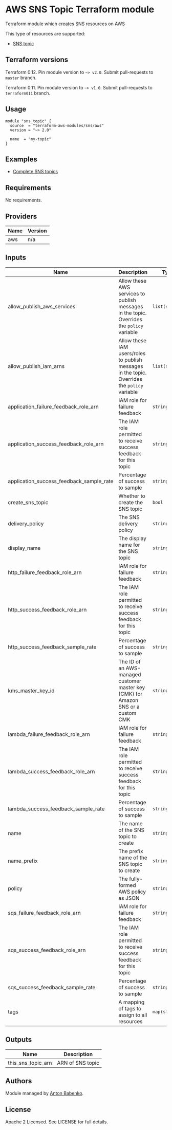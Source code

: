 # AWS SNS Topic Terraform module

Terraform module which creates SNS resources on AWS

This type of resources are supported:

* [SNS topic](https://www.terraform.io/docs/providers/aws/r/sns_topic.html)

## Terraform versions

Terraform 0.12. Pin module version to `~> v2.0`. Submit pull-requests to `master` branch.

Terraform 0.11. Pin module version to `~> v1.0`. Submit pull-requests to `terraform011` branch.

## Usage

```hcl
module "sns_topic" {
  source  = "terraform-aws-modules/sns/aws"
  version = "~> 2.0"
  
  name  = "my-topic"
}
```

## Examples

* [Complete SNS topics](https://github.com/terraform-aws-modules/terraform-aws-sns/tree/master/examples/complete)

<!-- BEGINNING OF PRE-COMMIT-TERRAFORM DOCS HOOK -->
## Requirements

No requirements.

## Providers

| Name | Version |
|------|---------|
| aws | n/a |

## Inputs

| Name | Description | Type | Default | Required |
|------|-------------|------|---------|:--------:|
| allow\_publish\_aws\_services | Allow these AWS services to publish messages in the topic.  Overrides the `policy` variable | `list(string)` | `[]` | no |
| allow\_publish\_iam\_arns | Allow these IAM users/roles to publish messages in the topic.  Overrides the `policy` variable | `list(string)` | `[]` | no |
| application\_failure\_feedback\_role\_arn | IAM role for failure feedback | `string` | `null` | no |
| application\_success\_feedback\_role\_arn | The IAM role permitted to receive success feedback for this topic | `string` | `null` | no |
| application\_success\_feedback\_sample\_rate | Percentage of success to sample | `string` | `null` | no |
| create\_sns\_topic | Whether to create the SNS topic | `bool` | `true` | no |
| delivery\_policy | The SNS delivery policy | `string` | `null` | no |
| display\_name | The display name for the SNS topic | `string` | `null` | no |
| http\_failure\_feedback\_role\_arn | IAM role for failure feedback | `string` | `null` | no |
| http\_success\_feedback\_role\_arn | The IAM role permitted to receive success feedback for this topic | `string` | `null` | no |
| http\_success\_feedback\_sample\_rate | Percentage of success to sample | `string` | `null` | no |
| kms\_master\_key\_id | The ID of an AWS-managed customer master key (CMK) for Amazon SNS or a custom CMK | `string` | `null` | no |
| lambda\_failure\_feedback\_role\_arn | IAM role for failure feedback | `string` | `null` | no |
| lambda\_success\_feedback\_role\_arn | The IAM role permitted to receive success feedback for this topic | `string` | `null` | no |
| lambda\_success\_feedback\_sample\_rate | Percentage of success to sample | `string` | `null` | no |
| name | The name of the SNS topic to create | `string` | `null` | no |
| name\_prefix | The prefix name of the SNS topic to create | `string` | `null` | no |
| policy | The fully-formed AWS policy as JSON | `string` | `null` | no |
| sqs\_failure\_feedback\_role\_arn | IAM role for failure feedback | `string` | `null` | no |
| sqs\_success\_feedback\_role\_arn | The IAM role permitted to receive success feedback for this topic | `string` | `null` | no |
| sqs\_success\_feedback\_sample\_rate | Percentage of success to sample | `string` | `null` | no |
| tags | A mapping of tags to assign to all resources | `map(string)` | `{}` | no |

## Outputs

| Name | Description |
|------|-------------|
| this\_sns\_topic\_arn | ARN of SNS topic |

<!-- END OF PRE-COMMIT-TERRAFORM DOCS HOOK -->

## Authors

Module managed by [Anton Babenko](https://github.com/antonbabenko).

## License

Apache 2 Licensed. See LICENSE for full details.
